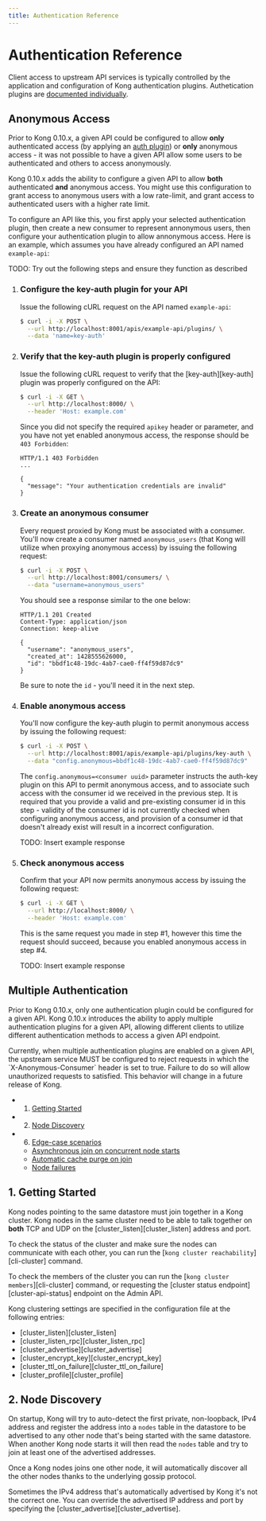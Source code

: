 ```yaml
---
title: Authentication Reference
---
```


# Authentication Reference

Client access to upstream API services is typically controlled by the application and configuration of 
Kong authentication plugins. Authetication plugins are [documented individually][plugins]. 

## Anonymous Access

Prior to Kong 0.10.x, a given API could be configured to allow **only** authenticated access (by applying an
[auth plugin][plugins]) or **only** anonymous access - it was not possible to have a given API allow some 
users to be authenticated and others to access anonymously.

Kong 0.10.x adds the ability to configure a given API to allow **both** authenticated **and** anonymous access. 
You might use this configuration to grant access to anonymous users with a low rate-limit, and grant access 
to authenticated users with a higher rate limit. 

To configure an API like this, you first apply your selected authentication plugin, then create a new 
consumer to represent annonymous users, then configure your authentication plugin to allow annonymous access. Here is an example, which assumes you have already configured an API named `example-api`:

TODO: Try out the following steps and ensure they function as described

1. ### Configure the key-auth plugin for your API

    Issue the following cURL request on the API named `example-api`:

    ```bash
    $ curl -i -X POST \
      --url http://localhost:8001/apis/example-api/plugins/ \
      --data 'name=key-auth'
    ```
    
2. ### Verify that the key-auth plugin is properly configured

    Issue the following cURL request to verify that the [key-auth][key-auth]
    plugin was properly configured on the API:

    ```bash
    $ curl -i -X GET \
      --url http://localhost:8000/ \
      --header 'Host: example.com'
    ```

    Since you did not specify the required `apikey` header or parameter, and you have not yet
    enabled anonymous access, the response should be `403 Forbidden`:

    ```http
    HTTP/1.1 403 Forbidden
    ...

    {
      "message": "Your authentication credentials are invalid"
    }
    ```

3. ### Create an anonymous consumer

    Every request proxied by Kong must be associated with a consumer. You'll now create a consumer 
    named `anonymous_users` (that Kong will utilize when proxying anonymous access) by issuing the 
    following request:

    ```bash
    $ curl -i -X POST \
      --url http://localhost:8001/consumers/ \
      --data "username=anonymous_users"
    ```

    You should see a response similar to the one below:

    ```http
    HTTP/1.1 201 Created
    Content-Type: application/json
    Connection: keep-alive

    {
      "username": "anonymous_users",
      "created_at": 1428555626000,
      "id": "bbdf1c48-19dc-4ab7-cae0-ff4f59d87dc9"
    }
    ```
    
    Be sure to note the `id` - you'll need it in the next step.
    
4. ### Enable anonymous access

    You'll now configure the key-auth plugin to permit anonymous access by issuing the following request:

    ```bash
    $ curl -i -X POST \
      --url http://localhost:8001/apis/example-api/plugins/key-auth \
      --data "config.anonymous=bbdf1c48-19dc-4ab7-cae0-ff4f59d87dc9"
    ```
    
    The `config.anonymous=<consumer uuid>` parameter instructs the auth-key plugin on this API to permit 
    anonymous access, and to associate such access with the consumer id we received in the previous step. It is
    required that you provide a valid and pre-existing consumer id in this step - validity of the consumer id
    is not currently checked when configuring anonymous access, and provision of a consumer id that doesn't already
    exist will result in a incorrect configuration.
    
    TODO: Insert example response

5. ### Check anonymous access

    Confirm that your API now permits anonymous access by issuing the following request:

    ```bash
    $ curl -i -X GET \
      --url http://localhost:8000/ \
      --header 'Host: example.com'
    ```

    This is the same request you made in step #1, however this time the request should succeed, because you 
    enabled anonymous access in step #4. 
    
    TODO: Insert example response
    

## Multiple Authentication

Prior to Kong 0.10.x, only one authentication plugin could be configured for a given API. Kong 0.10.x 
introduces the ability to apply multiple authentication plugins for a given API, allowing 
different clients to utilize different authentication methods to access a given API endpoint.

<div class="alert alert-warning">
  Currently, when multiple authentication plugins are enabled on a given API, the upstream service 
  MUST be configured to reject requests in which the `X-Anonymous-Consumer` header is set to true. 
  Failure to do so will allow unauthorized requests to satisfied. This behavior will change in a future 
  release of Kong.
</div>


- 1. [Getting Started][1]
- 2. [Node Discovery][2]
- 6. [Edge-case scenarios][6]
  - [Asynchronous join on concurrent node starts][6a]
  - [Automatic cache purge on join][6b]
  - [Node failures][6c]

[1]: #1-getting-started
[2]: #2-node-discovery
[6]: #6-edge-case-scenarios
[6a]: #asynchronous-join-on-concurrent-node-starts
[6b]: #automatic-cache-purge-on-join
[6c]: #node-failures

## 1. Getting Started

Kong nodes pointing to the same datastore must join together in a Kong cluster. Kong nodes in the 
same cluster need to be able to talk together on **both** TCP and UDP on the [cluster_listen][cluster_listen] address and port.

To check the status of the cluster and make sure the nodes can communicate with each other, you can run the [`kong cluster reachability`][cli-cluster] command.

To check the members of the cluster you can run the [`kong cluster members`][cli-cluster] command, or requesting the [cluster status endpoint][cluster-api-status] endpoint on the Admin API.


Kong clustering settings are specified in the configuration file at the following entries:

* [cluster_listen][cluster_listen]
* [cluster_listen_rpc][cluster_listen_rpc]
* [cluster_advertise][cluster_advertise]
* [cluster_encrypt_key][cluster_encrypt_key]
* [cluster_ttl_on_failure][cluster_ttl_on_failure]
* [cluster_profile][cluster_profile]

## 2. Node Discovery

On startup, Kong will try to auto-detect the first private, non-loopback, IPv4 address and register the address into a `nodes` table in the datastore to be advertised to any other node that's being started with the same datastore. When another Kong node starts it will then read the `nodes` table and try to join at least one of the advertised addresses.

Once a Kong nodes joins one other node, it will automatically discover all the other nodes thanks to the underlying gossip protocol.

Sometimes the IPv4 address that's automatically advertised by Kong it's not the correct one. You can override the advertised IP address and port by specifying the [cluster_advertise][cluster_advertise].




[plugins]: https://getkong.org/plugins/
